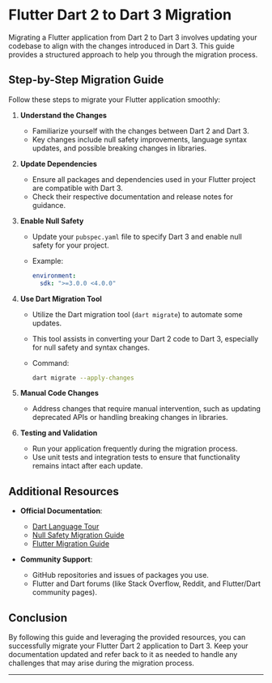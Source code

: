 # Flutter Dart 2 to Dart 3 Migration

Migrating a Flutter application from Dart 2 to Dart 3 involves updating your codebase to align with the changes introduced in Dart 3. This guide provides a structured approach to help you through the migration process.

## Step-by-Step Migration Guide

Follow these steps to migrate your Flutter application smoothly:

1. **Understand the Changes**
   - Familiarize yourself with the changes between Dart 2 and Dart 3.
   - Key changes include null safety improvements, language syntax updates, and possible breaking changes in libraries.

2. **Update Dependencies**
   - Ensure all packages and dependencies used in your Flutter project are compatible with Dart 3.
   - Check their respective documentation and release notes for guidance.

3. **Enable Null Safety**
   - Update your `pubspec.yaml` file to specify Dart 3 and enable null safety for your project.
   - Example:

     ```yaml
     environment:
       sdk: ">=3.0.0 <4.0.0"
     ```

4. **Use Dart Migration Tool**
   - Utilize the Dart migration tool (`dart migrate`) to automate some updates.
   - This tool assists in converting your Dart 2 code to Dart 3, especially for null safety and syntax changes.
   - Command:

     ```bash
     dart migrate --apply-changes
     ```

5. **Manual Code Changes**
   - Address changes that require manual intervention, such as updating deprecated APIs or handling breaking changes in libraries.

6. **Testing and Validation**
   - Run your application frequently during the migration process.
   - Use unit tests and integration tests to ensure that functionality remains intact after each update.

## Additional Resources

- **Official Documentation**:
  - [Dart Language Tour](https://dart.dev/guides/language/language-tour)
  - [Null Safety Migration Guide](https://dart.dev/null-safety)
  - [Flutter Migration Guide](https://flutter.dev/docs/development/tools/migration)

- **Community Support**:
  - GitHub repositories and issues of packages you use.
  - Flutter and Dart forums (like Stack Overflow, Reddit, and Flutter/Dart community pages).

## Conclusion

By following this guide and leveraging the provided resources, you can successfully migrate your Flutter Dart 2 application to Dart 3. Keep your documentation updated and refer back to it as needed to handle any challenges that may arise during the migration process.

---

